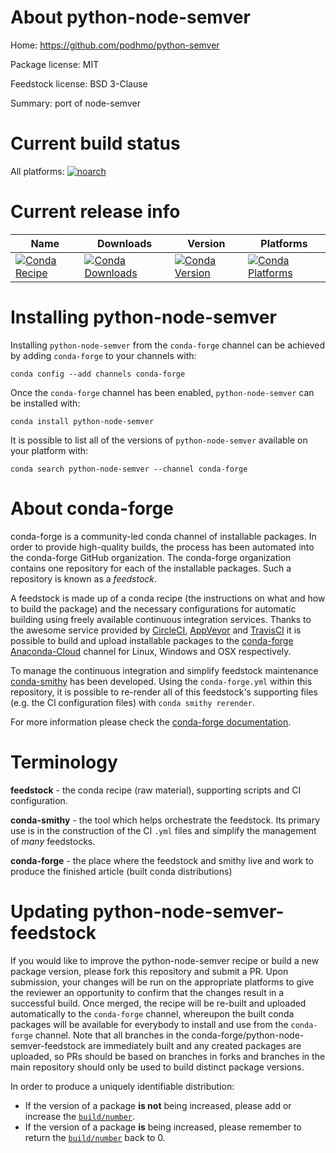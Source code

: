 About python-node-semver
========================

Home: https://github.com/podhmo/python-semver

Package license: MIT

Feedstock license: BSD 3-Clause

Summary: port of node-semver



Current build status
====================

All platforms:
[![noarch](https://img.shields.io/circleci/project/github/conda-forge/python-node-semver-feedstock/master.svg?label=noarch)](https://circleci.com/gh/conda-forge/python-node-semver-feedstock)

Current release info
====================

| Name | Downloads | Version | Platforms |
| --- | --- | --- | --- |
| [![Conda Recipe](https://img.shields.io/badge/recipe-python--node--semver-green.svg)](https://anaconda.org/conda-forge/python-node-semver) | [![Conda Downloads](https://img.shields.io/conda/dn/conda-forge/python-node-semver.svg)](https://anaconda.org/conda-forge/python-node-semver) | [![Conda Version](https://img.shields.io/conda/vn/conda-forge/python-node-semver.svg)](https://anaconda.org/conda-forge/python-node-semver) | [![Conda Platforms](https://img.shields.io/conda/pn/conda-forge/python-node-semver.svg)](https://anaconda.org/conda-forge/python-node-semver) |

Installing python-node-semver
=============================

Installing `python-node-semver` from the `conda-forge` channel can be achieved by adding `conda-forge` to your channels with:

```
conda config --add channels conda-forge
```

Once the `conda-forge` channel has been enabled, `python-node-semver` can be installed with:

```
conda install python-node-semver
```

It is possible to list all of the versions of `python-node-semver` available on your platform with:

```
conda search python-node-semver --channel conda-forge
```


About conda-forge
=================

conda-forge is a community-led conda channel of installable packages.
In order to provide high-quality builds, the process has been automated into the
conda-forge GitHub organization. The conda-forge organization contains one repository
for each of the installable packages. Such a repository is known as a *feedstock*.

A feedstock is made up of a conda recipe (the instructions on what and how to build
the package) and the necessary configurations for automatic building using freely
available continuous integration services. Thanks to the awesome service provided by
[CircleCI](https://circleci.com/), [AppVeyor](https://www.appveyor.com/)
and [TravisCI](https://travis-ci.org/) it is possible to build and upload installable
packages to the [conda-forge](https://anaconda.org/conda-forge)
[Anaconda-Cloud](https://anaconda.org/) channel for Linux, Windows and OSX respectively.

To manage the continuous integration and simplify feedstock maintenance
[conda-smithy](https://github.com/conda-forge/conda-smithy) has been developed.
Using the ``conda-forge.yml`` within this repository, it is possible to re-render all of
this feedstock's supporting files (e.g. the CI configuration files) with ``conda smithy rerender``.

For more information please check the [conda-forge documentation](https://conda-forge.org/docs/).

Terminology
===========

**feedstock** - the conda recipe (raw material), supporting scripts and CI configuration.

**conda-smithy** - the tool which helps orchestrate the feedstock.
                   Its primary use is in the construction of the CI ``.yml`` files
                   and simplify the management of *many* feedstocks.

**conda-forge** - the place where the feedstock and smithy live and work to
                  produce the finished article (built conda distributions)


Updating python-node-semver-feedstock
=====================================

If you would like to improve the python-node-semver recipe or build a new
package version, please fork this repository and submit a PR. Upon submission,
your changes will be run on the appropriate platforms to give the reviewer an
opportunity to confirm that the changes result in a successful build. Once
merged, the recipe will be re-built and uploaded automatically to the
`conda-forge` channel, whereupon the built conda packages will be available for
everybody to install and use from the `conda-forge` channel.
Note that all branches in the conda-forge/python-node-semver-feedstock are
immediately built and any created packages are uploaded, so PRs should be based
on branches in forks and branches in the main repository should only be used to
build distinct package versions.

In order to produce a uniquely identifiable distribution:
 * If the version of a package **is not** being increased, please add or increase
   the [``build/number``](https://conda.io/docs/user-guide/tasks/build-packages/define-metadata.html#build-number-and-string).
 * If the version of a package **is** being increased, please remember to return
   the [``build/number``](https://conda.io/docs/user-guide/tasks/build-packages/define-metadata.html#build-number-and-string)
   back to 0.
